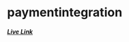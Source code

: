 # paymentintegration

<html>
<head>
<body>
<h5><a href="https://lambent-semifreddo-ec7298.netlify.app">Live Link</a></h5>
</body>
</head>
</html>
